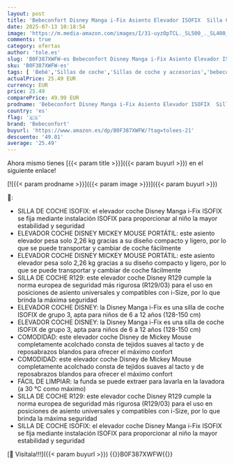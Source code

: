 ```yaml
---
layout: post
title: 'Bebeconfort Disney Manga i-Fix Asiento Elevador ISOFIX  Silla Coche Mickey Mouse para Niños y Niñas de 6 a 12 años  22-36 kg  128-150 cm  Portátil  Cómodo  Compacto  Ligero  Authentic Mickey'
date: 2025-07-13 10:18:54
image: 'https://m.media-amazon.com/images/I/31-uyzOpTCL._SL500_._SL400_.jpg'
comments: true
category: ofertas
author: 'tole.es'
slug: 'B0F387XWFW-es Bebeconfort Disney Manga i-Fix Asiento Elevador ISOFIX...'
sku: 'B0F387XWFW-es'
tags: [ 'Bebé','Sillas de coche','Sillas de coche y accesorios','bebeconfort','isofix','🇪🇸', ]
actualPrice: 25.49 EUR
currency: EUR
price: 25.49
comparePrice: 49.99 EUR
prodname: 'Bebeconfort Disney Manga i-Fix Asiento Elevador ISOFIX  Silla Coche Mickey Mouse para Niños y Niñas de 6 a 12 años  22-36 kg  128-150 cm  Portátil  Cómodo  Compacto  Ligero  Authentic Mickey'
country: 'es'
flag: '🇪🇸'
brand: 'Bebeconfort'
buyurl: 'https://www.amazon.es/dp/B0F387XWFW/?tag=tolees-21'
descuento: '49.01'
average: '25.49'
---
```


Ahora mismo tienes [{{< param title >}}]({{< param buyurl >}}) en el siguiente enlace!

[![{{< param prodname >}}]({{< param image >}})]({{< param buyurl >}})

🔎:

- SILLA DE COCHE ISOFIX: el elevador coche Disney Manga i-Fix ISOFIX se fija mediante instalación ISOFIX para proporcionar al niño la mayor estabilidad y seguridad
- ELEVADOR COCHE DISNEY MICKEY MOUSE PORTÁTIL: este asiento elevador pesa solo 2,26 kg gracias a su diseño compacto y ligero, por lo que se puede transportar y cambiar de coche fácilmente
- ELEVADOR COCHE DISNEY MICKEY MOUSE PORTÁTIL: este asiento elevador pesa solo 2,26 kg gracias a su diseño compacto y ligero, por lo que se puede transportar y cambiar de coche fácilmente
- SILLA DE COCHE R129: este elevador coche Disney R129 cumple la norma europea de seguridad más rigurosa (R129/03) para el uso en posiciones de asiento universales y compatibles con i-Size, por lo que brinda la máxima seguridad
- ELEVADOR COCHE DISNEY: la Disney Manga i-Fix es una silla de coche ISOFIX de grupo 3, apta para niños de 6 a 12 años (128-150 cm)
- ELEVADOR COCHE DISNEY: la Disney Manga i-Fix es una silla de coche ISOFIX de grupo 3, apta para niños de 6 a 12 años (128-150 cm)
- COMODIDAD: este elevador coche Disney de Mickey Mouse completamente acolchado consta de tejidos suaves al tacto y de reposabrazos blandos para ofrecer el máximo confort
- COMODIDAD: este elevador coche Disney de Mickey Mouse completamente acolchado consta de tejidos suaves al tacto y de reposabrazos blandos para ofrecer el máximo confort
- FÁCIL DE LIMPIAR: la funda se puede extraer para lavarla en la lavadora (a 30 °C como máximo)
- SILLA DE COCHE R129: este elevador coche Disney R129 cumple la norma europea de seguridad más rigurosa (R129/03) para el uso en posiciones de asiento universales y compatibles con i-Size, por lo que brinda la máxima seguridad
- SILLA DE COCHE ISOFIX: el elevador coche Disney Manga i-Fix ISOFIX se fija mediante instalación ISOFIX para proporcionar al niño la mayor estabilidad y seguridad

[🛒 Visítala!!!]({{< param buyurl >}})
{{<world>}}B0F387XWFW{{</world>}}
